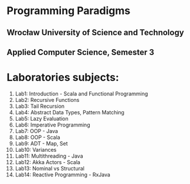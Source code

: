 ﻿# Programming Paradigms
## Wrocław University of Science and Technology
## Applied Computer Science, Semester 3


# Laboratories subjects:
 1. Lab1: Introduction - Scala and Functional Programming
 2. Lab2: Recursive Functions
 3. Lab3: Tail Recursion
 4. Lab4: Abstract Data Types, Pattern Matching
 5. Lab5: Lazy Evaluation
 6. Lab6: Imperative Programming
 7. Lab7: OOP - Java
 8. Lab8: OOP - Scala
 9. Lab9: ADT - Map, Set
 10. Lab10: Variances
 11. Lab11: Multithreading - Java
 12. Lab12: Akka Actors - Scala
 13. Lab13: Nominal vs Structural
 14. Lab14: Reactive Programming - RxJava